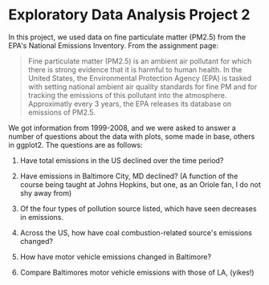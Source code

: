 Exploratory Data Analysis Project 2
===================================
In this project, we used data on fine particulate matter (PM2.5) from the EPA's National Emissions Inventory. From the assignment page:

>Fine particulate matter (PM2.5) is an ambient air pollutant for which there is strong evidence that it is harmful to human health. In the United States, the Environmental Protection Agency (EPA) is tasked with setting national ambient air quality standards for fine PM and for tracking the emissions of this pollutant into the atmosphere. Approximatly every 3 years, the EPA releases its database on emissions of PM2.5.

We got information from 1999-2008, and we were asked to answer a number of questions about the data with plots, some made in base, others in ggplot2.  The questions are as follows:

1. Have total emissions in the US declined over the time period?

2. Have emissions in Baltimore City, MD declined? (A function of the course being taught at Johns Hopkins, but one, as an Oriole fan, I do not shy away from)

3. Of the four types of pollution source listed, which have seen decreases in emissions.

4. Across the US, how have coal combustion-related source's emissions changed?

5. How have motor vehicle emissions changed in Baltimore?

6. Compare Baltimores motor vehicle emissions with those of LA, (yikes!)
